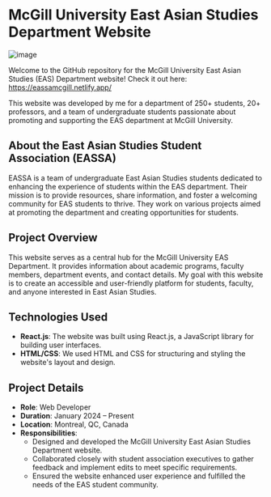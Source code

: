 # McGill University East Asian Studies Department Website

![image](https://github.com/brian-w-zhang/eassa-website/assets/152770271/cff0356a-7177-4a67-be69-4a73339a709b)

Welcome to the GitHub repository for the McGill University East Asian Studies (EAS) Department website!
Check it out here: https://eassamcgill.netlify.app/

This website was developed by me for a department of 250+ students, 20+ professors, and a team of undergraduate students passionate about promoting and supporting the EAS department at McGill University.

## About the East Asian Studies Student Association (EASSA)

EASSA is a team of undergraduate East Asian Studies students dedicated to enhancing the experience of students within the EAS department. Their mission is to provide resources, share information, and foster a welcoming community for EAS students to thrive. They work on various projects aimed at promoting the department and creating opportunities for students.

## Project Overview

This website serves as a central hub for the McGill University EAS Department. It provides information about academic programs, faculty members, department events, and contact details. My goal with this website is to create an accessible and user-friendly platform for students, faculty, and anyone interested in East Asian Studies. 

## Technologies Used

- **React.js**: The website was built using React.js, a JavaScript library for building user interfaces.
- **HTML/CSS**: We used HTML and CSS for structuring and styling the website's layout and design.

## Project Details

- **Role**: Web Developer
- **Duration**: January 2024 – Present
- **Location**: Montreal, QC, Canada
- **Responsibilities**:
  - Designed and developed the McGill University East Asian Studies Department website.
  - Collaborated closely with student association executives to gather feedback and implement edits to meet specific requirements.
  - Ensured the website enhanced user experience and fulfilled the needs of the EAS student community.

